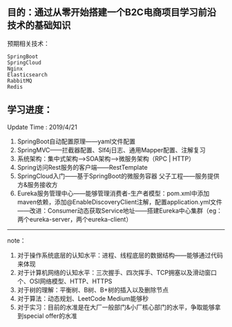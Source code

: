 ## 目的：通过从零开始搭建一个B2C电商项目学习前沿技术的基础知识

预期相关技术：
```
SpringBoot
SpringCloud
Nginx
Elasticsearch
RabbitMQ
Redis
```

## 学习进度：
Update Time : 2019/4/21

1. SpringBoot自动配置原理——yaml文件配置
2. SpringMVC——拦截器配置、Slf4j日志、通用Mapper配置、注解复习
3. 系统架构：集中式架构——>SOA架构——>微服务架构（RPC | HTTP）
4. Spring访问Rest服务的客户端——RestTemplate
5. SpringCloud入门——基于SpringBoot的微服务容器
	父子工程——服务提供方&服务接收方
6. Eureka服务管理中心——能够管理消费者-生产者模型：pom.xml中添加maven依赖，添加@EnableDiscoveryClient注解，配置application.yml文件——改进：Consumer动态获取Service地址——搭建Eureka中心集群（eg：两个eureka-server，两个eureka-client）







---

note：

1. 对于操作系统底层的认知水平：进程、线程底层的数据结构——能够通过代码来体现
2. 对于计算机网络的认知水平：三次握手、四次挥手、TCP拥塞以及滑动窗口个、OSI网络模型、HTTP、HTTPS
3. 对于树的理解：平衡树、B树、B+树的插入以及删除节点
4. 对于算法：动态规划、LeetCode Medium能够秒
5. 对于实习：目前的水准是在大厂一般部门&小厂核心部门的水平，争取能够拿到special offer的水准






















